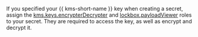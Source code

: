 If you specified your {{ kms-short-name }} key when creating a secret, assign the [kms.keys.encrypterDecrypter](../../kms/security/index.md#service-roles) and [lockbox.payloadViewer](../../lockbox/security/index.md#roles-list) roles to your secret. They are required to access the key, as well as encrypt and decrypt it.